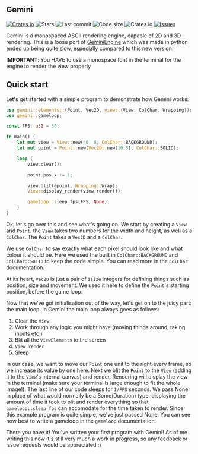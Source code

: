 ## Gemini

[![Crates.io](https://img.shields.io/crates/v/gemini-engine)](https://crates.io/crates/gemini-engine) ![Stars](https://img.shields.io/github/stars/redpenguinyt/gemini-rust?color=yellow) ![Last commit](https://img.shields.io/github/last-commit/redpenguinyt/gemini-rust) ![Code size](https://img.shields.io/github/languages/code-size/redpenguinyt/gemini-rust) ![Crates.io](https://img.shields.io/crates/d/gemini-engine) [![Issues](https://img.shields.io/github/issues/redpenguinyt/gemini-rust)](https://github.com/redpenguinyt/gemini-rust/issues)

Gemini is a monospaced ASCII rendering engine, capable of 2D and 3D rendering. This is a loose port of [GeminiEngine](https://github.com/redpenguinyt/GeminiEngine) which was made in python ended up being quite slow, especially compared to this new version.

**IMPORTANT**: You HAVE to use a monospace font in the terminal for the engine to render the view properly

## Quick start
Let's get started with a simple program to demonstrate how Gemini works:
```rust
use gemini::elements::{Point, Vec2D, view::{View, ColChar, Wrapping}};
use gemini::gameloop;

const FPS: u32 = 30;

fn main() {
    let mut view = View::new(40, 8, ColChar::BACKGROUND);
    let mut point = Point::new(Vec2D::new(10,5), ColChar::SOLID);

    loop {
        view.clear();

        point.pos.x += 1;

        view.blit(&point, Wrapping::Wrap);
        View::display_render(view.render());

        gameloop::sleep_fps(FPS, None);
    }
}
```
Ok, let's go over this and see what's going on. We start by creating a `View` and `Point`. the `View` takes two numbers for the width and height, as well as a `ColChar`. The `Point` takes a `Vec2D` and a `ColChar`.

We use `ColChar` to say exactly what each pixel should look like and what colour it should be. Here we used the built in `ColChar::BACKGROUND` and `ColChar::SOLID` to keep the code simple. You can read more in the `ColChar` documentation.

At its heart, `Vec2D` is just a pair of `isize` integers for defining things such as position, size and movement. We used it here to define the `Point`'s starting position, before the game loop.

Now that we've got initialisation out of the way, let's get on to the juicy part: the main loop. In Gemini the main loop always goes as follows:
1. Clear the `View`
2. Work through any logic you might have (moving things around, taking inputs etc.)
3. Blit all the `ViewElements` to the screen
4. `View.render`
5. Sleep

In our case, we want to move our `Point` one unit to the right every frame, so we increase its value by one here. Next we blit the `Point` to the `View` (adding it to the `View`'s internal canvas) and render. Rendering will display the view in the terminal (make sure your terminal is large enough to fit the whole image!). The last line of our code sleeps for `1/FPS` seconds. We pass None in place of what would normally be a Some(Duration) type, displaying the amount of time it took to blit and render everything so that `gameloop::sleep_fps` can accomodate for the time taken to render. Since this example program is quite simple, we've just passed None. You can see how best to write a gameloop in the `gameloop` documentation.

There you have it! You've written your first program with Gemini! As of me writing this now it's still very much a work in progress, so any feedback or issue requests would be appreciated :)